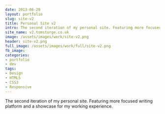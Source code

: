 ```yaml
---
date: 2013-06-20
layout: portfolio
slug: site-v2
title: Personal Site v2
intro: The second iteration of my personal site. Featuring more focused writing platform and a showcase for my working experience.
site_name: v2.tomsturge.co.uk
image: /assets/images/work/site-v2.png
header: site-v2.png
full_image: /assets/images/work/full/site-v2.png
fb_image:
categories:
- portfolio
- dev
tags:
- Design
- HTML5
- CSS3
- Responsive
---
```

The second iteration of my personal site. Featuring more focused writing platform and a showcase for my working experience.